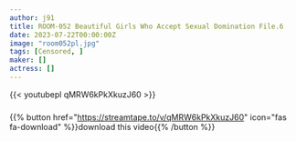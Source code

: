 ```yaml
---
author: j91
title: ROOM-052 Beautiful Girls Who Accept Sexual Domination File.6
date: 2023-07-22T00:00:00Z
image: "room052pl.jpg"
tags: [Censored, ]
maker: []
actress: []
---
```



{{< youtubepl qMRW6kPkXkuzJ60 >}}
###

{{% button href="https://streamtape.to/v/qMRW6kPkXkuzJ60" icon="fas fa-download" %}}download this video{{% /button %}}

